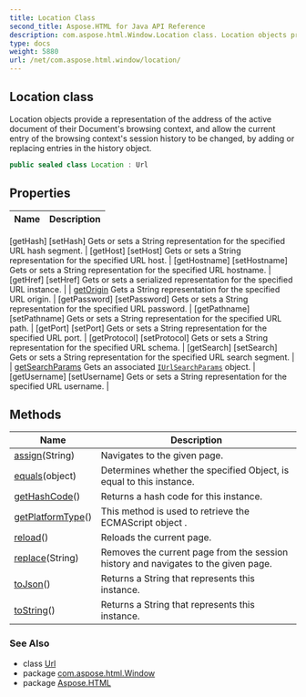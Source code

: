 ```yaml
---
title: Location Class
second_title: Aspose.HTML for Java API Reference
description: com.aspose.html.Window.Location class. Location objects provide a representation of the address of the active document of their Documents browsing context and allow the current entry of the browsing contexts session history to be changed by adding or replacing entries in the history object
type: docs
weight: 5880
url: /net/com.aspose.html.window/location/
---
```

## Location class

Location objects provide a representation of the address of the active document of their Document's browsing context, and allow the current entry of the browsing context's session history to be changed, by adding or replacing entries in the history object.

```java
public sealed class Location : Url
```

## Properties

| Name | Description |
| --- | --- |
[getHash]
[setHash] Gets or sets a String representation for the specified URL hash segment. |
[getHost]
[setHost] Gets or sets a String representation for the specified URL host. |
[getHostname]
[setHostname] Gets or sets a String representation for the specified URL hostname. |
[getHref]
[setHref] Gets or sets a serialized representation for the specified URL instance. |
| [getOrigin](../../com.aspose.html/url/origin/) Gets a String representation for the specified URL origin. |
[getPassword]
[setPassword] Gets or sets a String representation for the specified URL password. |
[getPathname]
[setPathname] Gets or sets a String representation for the specified URL path. |
[getPort]
[setPort] Gets or sets a String representation for the specified URL port. |
[getProtocol]
[setProtocol] Gets or sets a String representation for the specified URL schema. |
[getSearch]
[setSearch] Gets or sets a String representation for the specified URL search segment. |
| [getSearchParams](../../com.aspose.html/url/searchparams/) Gets an associated [`IUrlSearchParams`](../../com.aspose.html/iurlsearchparams/) object. |
[getUsername]
[setUsername] Gets or sets a String representation for the specified URL username. |

## Methods

| Name | Description |
| --- | --- |
| [assign](../../com.aspose.html.window/location/assign/)(String) | Navigates to the given page. |
| [equals](../../com.aspose.html/url/equals/)(object) | Determines whether the specified Object, is equal to this instance. |
| [getHashCode](../../com.aspose.html/url/gethashcode/)() | Returns a hash code for this instance. |
| [getPlatformType](../../com.aspose.html.dom/domobject/getplatformtype/)() | This method is used to retrieve the ECMAScript object . |
| [reload](../../com.aspose.html.window/location/reload/)() | Reloads the current page. |
| [replace](../../com.aspose.html.window/location/replace/)(String) | Removes the current page from the session history and navigates to the given page. |
| [toJson](../../com.aspose.html/url/tojson/)() | Returns a String that represents this instance. |
| [toString](../../com.aspose.html/url/toString/)() | Returns a String that represents this instance. |

### See Also

* class [Url](../../com.aspose.html/url/)
* package [com.aspose.html.Window](../../com.aspose.html.window/)
* package [Aspose.HTML](../../)
